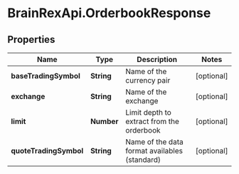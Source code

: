# BrainRexApi.OrderbookResponse

## Properties
Name | Type | Description | Notes
------------ | ------------- | ------------- | -------------
**baseTradingSymbol** | **String** | Name of the currency pair | [optional] 
**exchange** | **String** | Name of the exchange | [optional] 
**limit** | **Number** | Limit depth to extract from the orderbook | [optional] 
**quoteTradingSymbol** | **String** | Name of the data format availables (standard) | [optional] 
